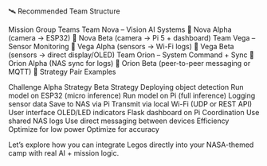 🛰️ Recommended Team Structure

Mission Group	Teams
Team Nova – Vision AI Systems	🔹 Nova Alpha (camera → ESP32)
🔹 Nova Beta (camera → Pi 5 + dashboard)
Team Vega – Sensor Monitoring	🔹 Vega Alpha (sensors → Wi-Fi logs)
🔹 Vega Beta (sensors → direct display/OLED)
Team Orion – System Command + Sync	🔹 Orion Alpha (NAS sync for logs)
🔹 Orion Beta (peer-to-peer messaging or MQTT)
🧪 Strategy Pair Examples

Challenge	Alpha Strategy	Beta Strategy
Deploying object detection	Run model on ESP32 (micro inference)	Run model on Pi (full inference)
Logging sensor data	Save to NAS via Pi	Transmit via local Wi-Fi (UDP or REST API)
User interface	OLED/LED indicators	Flask dashboard on Pi
Coordination	Use shared NAS logs	Use direct messaging between devices
Efficiency	Optimize for low power	Optimize for accuracy



Let’s explore how you can integrate Legos directly into your NASA-themed camp with real AI + mission logic.

